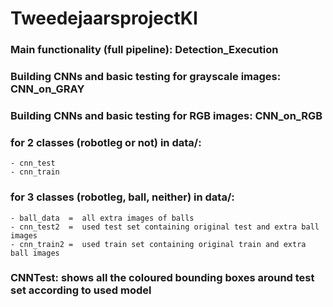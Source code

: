 # TweedejaarsprojectKI

### Main functionality (full pipeline): Detection_Execution
### Building CNNs and basic testing for grayscale images: CNN_on_GRAY
### Building CNNs and basic testing for RGB images: CNN_on_RGB

### for 2 classes (robotleg or not) in data/:
	- cnn_test
	- cnn_train

### for 3 classes (robotleg, ball, neither) in data/:
	- ball_data  =  all extra images of balls
	- cnn_test2  =	used test set containing original test and extra ball images
	- cnn_train2 =	used train set containing original train and extra ball images

### CNNTest: shows all the coloured bounding boxes around test set according to used model
